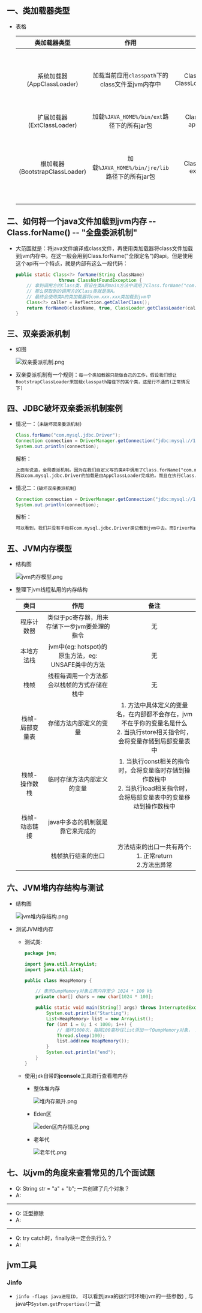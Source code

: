 ## 一、类加载器类型

* 表格

  |          类加载器类型          |                      作用                       |                           获取方式                           |                   备注                   |
  | :----------------------------: | :---------------------------------------------: | :----------------------------------------------------------: | :--------------------------------------: |
  |   系统加载器(AppClassLoader)   | 加载当前应用`classpath`下的class文件至jvm内存中 | ClassLoader appClassLoader = ClassLoader.getSystemClassLoader() | 线程上下文获取的类加载器就是`系统加载器` |
  |   扩展加载器(ExtClassLoader)   |   加载`%JAVA_HOME%/bin/ext`路径下的所有jar包    |   ClassLoader extClassLoader = appClassLoader.getParent()    |                    无                    |
  | 根加载器(BootstrapClassLoader) | 加载`%JAVA_HOME%/bin/jre/lib`路径下的所有jar包  |   ClassLoader rootClassLoader = extClassLoader.getParent()   |  在java中获取的为null, 因为是由C++写的   |

## 二、如何将一个java文件加载到jvm内存 -- Class.forName() -- "全盘委派机制"

* 大范围就是：将java文件编译成class文件，再使用类加载器将class文件加载到jvm内存中。在这一般会用到Class.forName("全限定名")的api。但是使用这个api有一个特点，就是内部有这么一段代码：

  ```java
  public static Class<?> forName(String className)
                  throws ClassNotFoundException {
      // 拿到调用方的Class类，假设在类A的main方法中调用了Class.forName("com.xxx.xxx");
      // 那么获取到的调用方的Class类就是类A。
      // 最终会使用类A的类加载器将com.xxx.xxx类加载到jvm中
      Class<?> caller = Reflection.getCallerClass();
      return forName0(className, true, ClassLoader.getClassLoader(caller), caller);
  }
  ```

## 三、双亲委派机制

* 如图

  ![双亲委派机制.png](https://github.com/AvengerEug/javase/tree/develop/src/main/java/jvm/双亲委派机制.png)

* 双亲委派机制有一个规则：`每一个类加载器只能做自己的工作，假设我们想让BootstrapClassLoader来加载classpath路径下的某个类，这是行不通的(正常情况下)`

## 四、JDBC破坏双亲委派机制案例

* 情况一：（`未破坏双亲委派机制`）

  ```java
  Class.forName("com.mysql.jdbc.Driver");
  Connection connection = DriverManager.getConnection("jdbc:mysql://127.0.0.1:3306/mybatis?useUnicode=true&characterEncoding=utf-8&useSSL=false&allowMultiQueries=true", "root", "");
  System.out.println(connection);
  ```

  解析：

  ```txt
  上面有说道，全局委派机制。因为在我们自定义写的类A中调用了Class.forName("com.mysql.jdbc.Driver");方法，
  所以com.mysql.jdbc.Driver的加载是由AppClassLoader完成的。而且在执行Class.forName("com.mysql.jdbc.Driver");代码时，做了一件事，就是把mysql的驱动添加到DriverManager的registeredDrivers属性中去了。最后是直接从registeredDrivers属性中拿驱动获取连接的。
  ```

* 情况二：(`破坏双亲委派机制`)

  ```java
  Connection connection = DriverManager.getConnection("jdbc:mysql://127.0.0.1:3306/mybatis?useUnicode=true&characterEncoding=utf-8&useSSL=false&allowMultiQueries=true", "root", "");
  System.out.println(connection);
  ```

  解析：

  ```txt
  可以看到，我们并没有手动将com.mysql.jdbc.Driver类记载到jvm中去。而DriverManager是java.sql包下的，位于rt.jar包。所以DriverManager肯定是由根加载器加载到jvm的。而在记载DriverManager类时，内部的静态代码会使用java的spi技术。读取classpath下META-INF/services/java.sql.Driver文件，里面存储的就是一些实现了java.sql.Driver接口的实现类。其中就包括com.mysql.jdbc.Driver。我们拿到的还只是字符串，我们要把它加载到jvm中，会用到Class.forName()的api。由上述的全盘委托机制可知，在DriverManager内部执行Class.forName()方法，最终肯定使用的是根加载器。但是com.mysql.jdbc.Driver并不在%JAVA_HOME%/bin/jre/lib路径下，所以肯定是不能加载到的。此时就用到了ClassLoader cl = Thread.currentThread().getContextClassLoader()代码来获取当前线程的类加载器, 此段代码获取的是系统加载器，即AppClassLoader，然后使用Class.forName的另外一个能指定类加载器的api去加载类。所以最终是使用系统加载器来加载com.mysql.jdbc.Driver类
  ```

## 五、JVM内存模型

* 结构图

  ![jvm内存模型.png](https://github.com/AvengerEug/javase/tree/develop/src/main/java/jvm/jvm内存模型.png)

* 整理下jvm线程私用的内存结构

  |      类目       |                        作用                        |                             备注                             |
  | :-------------: | :------------------------------------------------: | :----------------------------------------------------------: |
  |   程序计数器    |   类似于pc寄存器，用来存储下一步jvm要处理的指令    |                              无                              |
  |   本地方法栈    | jvm中(eg: hotspot)的原生方法，eg: UNSAFE类中的方法 |                              无                              |
  |      栈帧       |    线程每调用一个方法都会以栈帧的方式存储在栈中    |                              无                              |
  | 栈帧-局部变量表 |               存储方法内部定义的变量               | 1. 方法中具体定义的变量名，在内部都不会存在，jvm不在乎你的变量名是什么<br>2. 当执行store相关指令时，会将变量存储到局部变量表中 |
  |  栈帧-操作数栈  |             临时存储方法内部定义的变量             | 1. 当执行const相关的指令时，会将变量临时存储到操作数栈中<br>2. 当执行load相关指令时，会将局部变量表中的变量移动到操作数栈中 |
  |  栈帧-动态链接  |          java中多态的机制就是靠它来完成的          |                                                              |
  |                 |                 栈帧执行结束的出口                 | 方法结束的出口一共有两个: <br>1. 正常return<br>2.方法出异常  |

  

## 六、JVM堆内存结构与测试

* 结构图

  ![jvm堆内存结构.png](https://github.com/AvengerEug/javase/tree/develop/src/main/java/jvm/jvm堆内存结构.png)

* 测试JVM堆内存

  * 测试类:

    ```java
    package jvm;
    
    import java.util.ArrayList;
    import java.util.List;
    
    public class HeapMemory {
    
        // 表示DumpMemory对象占用内存至少 1024 * 100 kb
        private char[] chars = new char[1024 * 100];
    
        public static void main(String[] args) throws InterruptedException {
            System.out.println("Starting");
            List<HeapMemory> list = new ArrayList();
            for (int i = 0; i < 1000; i++) {
                // 循环1000次，每隔100毫秒往list添加一个DumpMemory对象， 最后使用jconsole来定位main线程，来查看堆内存的变化
                Thread.sleep(100);
                list.add(new HeapMemory());
            }
            System.out.println("end");
        }
    }
    ```

  * 使用`jdk`自带的**jconsole**工具进行查看堆内存

    * 整体堆内存

      ![堆内存飙升.png](https://github.com/AvengerEug/javase/tree/develop/src/main/java/jvm/堆内存飙升.png)

    * Eden区

      ![eden区内存情况.png](https://github.com/AvengerEug/javase/tree/develop/src/main/java/jvm/eden区内存情况.png)

    * 老年代

      ![老年代.png](https://github.com/AvengerEug/javase/tree/develop/src/main/java/jvm/老年代.png)

## 七、以jvm的角度来查看常见的几个面试题

* Q: String str = "a" + "b"; 一共创建了几个对象？
* A:

---

* Q: 泛型擦除
* A: 

---

* Q: try catch时，finally块一定会执行么？
* A: 

## jvm工具

### Jinfo

* `jinfo -flags java进程ID`， 可以看到java的运行时环境(jvm的一些参数) , 与java中`System.getProperties()`一致



